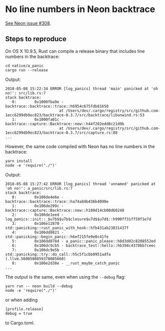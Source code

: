 # No line numbers in Neon backtrace

[See Neon issue #308](https://github.com/neon-bindings/neon/issues/308).

## Steps to reproduce

On OS X 10.9.5, Rust can compile a release binary that includes line numbers in the backtrace:


    cd native/a_panic
    cargo run --release
    
Output:

    2018-05-08 15:22:34 ERROR [log_panics] thread 'main' panicked at 'oh no!': src/lib.rs:7
    stack backtrace:
       0:        0x1000fba9e - backtrace::backtrace::trace::h6954c675fdb81650
                            at /Users/dev/.cargo/registry/src/github.com-1ecc6299db9ec823/backtrace-0.3.7/src/backtrace/libunwind.rs:53
       1:        0x1000fa01c - backtrace::capture::Backtrace::new::h44f202edd8c21d9b
                            at /Users/dev/.cargo/registry/src/github.com-1ecc6299db9ec823/backtrace-0.3.7/src/capture.rs:88
    ...


However, the same code compiled with Neon has no line numbers in the backtrace:

    yarn install
    node -e 'require("./")'
    
Output:

    2018-05-08 15:27:42 ERROR [log_panics] thread 'unnamed' panicked at 'oh no!': a_panic/src/lib.rs:7
    stack backtrace:
       0:        0x106de4e6e - backtrace::backtrace::trace::ha74a84b436b4090e
       1:        0x106de299c - backtrace::capture::Backtrace::new::h180d14cb08d60248
       2:        0x106de1eed - log_panics::init::_$u7b$$u7b$closure$u7d$$u7d$::h990ff31ff59f1e7d
       3:        0x106e12870 - std::panicking::rust_panic_with_hook::hfb431ab23831437f
       4:        0x106dd8821 - std::panicking::begin_panic::h6ef215fe9e0c41fe
       5:        0x106dd878d - a_panic::panic_please::h8d3d02c8208552ed
       6:        0x106dc9cb5 - backtrace_test::hello::hb394c4370bb7ceec
       7:        0x106dc9e5b - std::panicking::try::do_call::h5c5f1cbb0951adfa (.llvm.5600580859378085660)
       8:        0x106e2d38e - __rust_maybe_catch_panic
    ...

    
The output is the same, even when using the `--debug` flag:

    yarn run -- neon build --debug
    node -e 'require("./")'

or when adding

    [profile.release]
    debug = true
    
to Cargo.toml.

